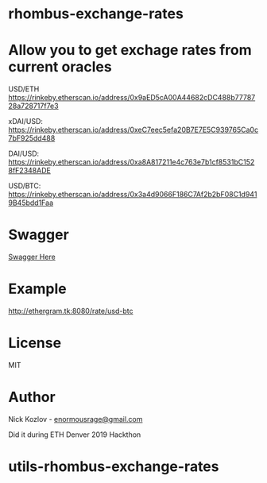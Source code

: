 # rhombus-exchange-rates

# Allow you to get exchage rates from current oracles
USD/ETH https://rinkeby.etherscan.io/address/0x9aED5cA00A44682cDC488b7778728a728717f7e3

xDAI/USD: https://rinkeby.etherscan.io/address/0xeC7eec5efa20B7E7E5C939765Ca0c7bF925dd488

DAI/USD: https://rinkeby.etherscan.io/address/0xa8A817211e4c763e7b1cf8531bC1528fF2348ADE

USD/BTC: https://rinkeby.etherscan.io/address/0x3a4d9066F186C7Af2b2bF08C1d9419B45bdd1Faa

# Swagger
[Swagger Here](http://ethergram.tk:8080/swagger/index.html)

# Example
http://ethergram.tk:8080/rate/usd-btc 

# License 
MIT

# Author 
Nick Kozlov - enormousrage@gmail.com

Did it during ETH Denver 2019 Hackthon
# utils-rhombus-exchange-rates
